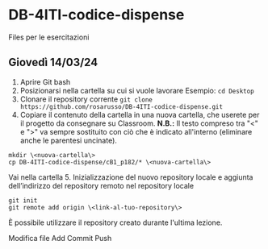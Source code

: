 # DB-4ITI-codice-dispense
Files per le esercitazioni

## Giovedì 14/03/24
1. Aprire Git bash
2. Posizionarsi nella cartella su cui si vuole lavorare
Esempio:
`cd Desktop`
3. Clonare il repository corrente
`git clone https://github.com/rosarusso/DB-4ITI-codice-dispense.git`
4. Copiare il contenuto della cartella in una nuova cartella, che userete per il progetto da consegnare su Classroom.
**N.B.:** Il testo compreso tra "\<" e "\>" va sempre sostituito con ciò che è indicato all'interno (eliminare anche le parentesi uncinate).
```
mkdir \<nuova-cartella\>
cp DB-4ITI-codice-dispense/cB1_p182/* \<nuova-cartella\>
```
Vai nella cartella
5. Inizializzazione del nuovo repository locale e aggiunta dell’indirizzo del repository remoto nel repository locale
```
git init
git remote add origin \<link-al-tuo-repository\>
```
È possibile utilizzare il repository creato durante l'ultima lezione.

Modifica file
Add
Commit
Push